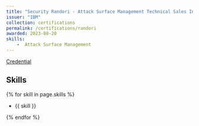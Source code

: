 ```yaml
---
title: "Security Randori - Attack Surface Management Technical Sales Intermediate"
issuer: "IBM"
collection: certifications
permalink: /certifications/randori
awarded: 2023-08-20
skills:
    -  Attack Surface Management
---
```


[Credential](https://www.credly.com/badges/0fdd1a05-8e38-45ce-bb18-4692e933dd03/linked_in_profile)

## Skills

{% for skill in page.skills %}

* {{ skill }}
  
{% endfor %}
